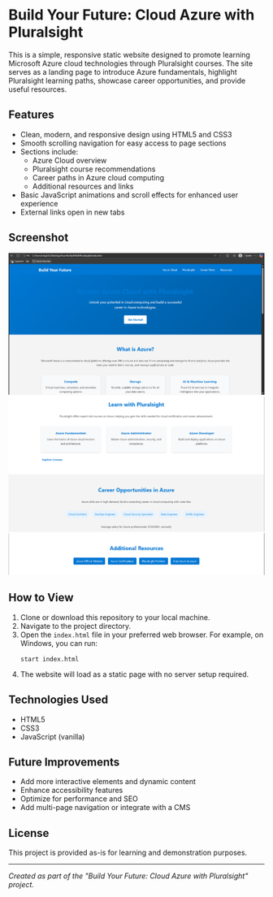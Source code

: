 # Build Your Future: Cloud Azure with Pluralsight

This is a simple, responsive static website designed to promote learning Microsoft Azure cloud technologies through Pluralsight courses. The site serves as a landing page to introduce Azure fundamentals, highlight Pluralsight learning paths, showcase career opportunities, and provide useful resources.

## Features

- Clean, modern, and responsive design using HTML5 and CSS3
- Smooth scrolling navigation for easy access to page sections
- Sections include:
  - Azure Cloud overview
  - Pluralsight course recommendations
  - Career paths in Azure cloud computing
  - Additional resources and links
- Basic JavaScript animations and scroll effects for enhanced user experience
- External links open in new tabs


## Screenshot
![image_alt](https://github.com/rajsingh565/Azure_Pathway/blob/4008e3abdf559481f699de7084607453b8bdcf21/Screenshot%202025-09-16%20182845.png)
![image_alt](https://github.com/rajsingh565/Azure_Pathway/blob/c300d55d3b162f7cdbce25745f3ba0e5045e30c1/Screenshot%202025-09-16%20182915.png)
![image_alt](https://github.com/rajsingh565/Azure_Pathway/blob/baf6e869fb61d4be39f892f88934956c75d35ebe/Screenshot%202025-09-16%20182949.png)


## How to View

1. Clone or download this repository to your local machine.
2. Navigate to the project directory.
3. Open the `index.html` file in your preferred web browser. For example, on Windows, you can run:
   ```
   start index.html
   ```
4. The website will load as a static page with no server setup required.

## Technologies Used

- HTML5
- CSS3
- JavaScript (vanilla)

## Future Improvements

- Add more interactive elements and dynamic content
- Enhance accessibility features
- Optimize for performance and SEO
- Add multi-page navigation or integrate with a CMS

## License

This project is provided as-is for learning and demonstration purposes.

---

*Created as part of the "Build Your Future: Cloud Azure with Pluralsight" project.*



